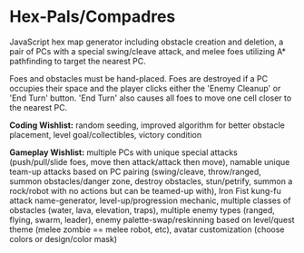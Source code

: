 Hex-Pals/Compadres
========
JavaScript hex map generator including obstacle creation and deletion, a pair of PCs with a special swing/cleave attack, and melee foes utilizing A* pathfinding to target the nearest PC.

Foes and obstacles must be hand-placed. Foes are destroyed if a PC occupies their space and the player clicks either the 'Enemy Cleanup' or 'End Turn' button. 'End Turn' also causes all foes to move one cell closer to the nearest PC.

<b>Coding Wishlist:</b> random seeding, improved algorithm for better obstacle placement, level goal/collectibles, victory condition

<b>Gameplay Wishlist:</b> multiple PCs with unique special attacks (push/pull/slide foes, move then attack/attack then move), namable unique team-up attacks based on PC pairing (swing/cleave, throw/ranged, summon obstacles/danger zone, destroy obstacles, stun/petrify, summon a rock/robot with no actions but can be teamed-up with), Iron Fist kung-fu attack name-generator, level-up/progression mechanic, multiple classes of obstacles (water, lava, elevation, traps), multiple enemy types (ranged, flying, swarm, leader), enemy palette-swap/reskinning based on level/quest theme (melee zombie == melee robot, etc), avatar customization (choose colors or design/color mask)
